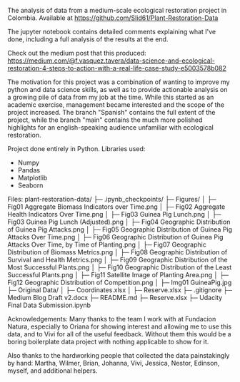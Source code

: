 The analysis of data from a medium-scale ecological restoration project in Colombia. Available at https://github.com/Slid61/Plant-Restoration-Data

The jupyter notebook contains detailed comments explaining what I've done, including a full analysis of the results at the end.

Check out the medium post that this produced: https://medium.com/@f.vasquez.tavera/data-science-and-ecological-restoration-4-steps-to-action-with-a-real-life-case-study-e5003578b082

The motivation for this project was a combination of wanting to improve my python and data science skills, as well as to provide actionable analysis on a growing pile of data from my job at the time. While this started as an academic exercise, management became interested and the scope of the project increased. The branch "Spanish" contains the full extent of the project, while the branch "main" contains the much more polished highlights for an english-speaking audience unfamiliar with ecological restoration.

Project done entirely in Python. Libraries used:
* Numpy
* Pandas
* Matplotlib
* Seaborn

Files:
plant-restoration-data/
├─ .ipynb_checkpoints/
├─ Figures/
│  ├─ Fig01 Aggregate Biomass Indicators over Time.png
│  ├─ Fig02 Aggregate Health Indicators Over Time.png
│  ├─ Fig03 Guinea Pig Lunch.png
│  ├─ Fig03 Guinea Pig Lunch (Adjusted).png
│  ├─ Fig04 Geographic Distribution of Guinea Pig Attacks.png
│  ├─ Fig05 Geographic Distribution of Guinea Pig Attacks Over Time.png
│  ├─ Fig06 Geographic Distribution of Guinea Pig Attacks Over Time, by Time of Planting.png
│  ├─ Fig07 Geographic Distribution of Biomass Metrics.png
│  ├─ Fig08 Geographic Distribution of Survival and Health Metrics.png
│  ├─ Fig09 Geographic Distribution of the Most Successful Plants.png
│  ├─ Fig10 Geographic Distribution of the Least Successful Plants.png
│  ├─ Fig11 Satellite Image of Planting Area.png
│  ├─ Fig12 Geographic Distribution of Competition.png
│  ├─ Img01 GuineaPig.jpg
├─ Original Data/
│  ├─ Coordinates.xlsx
│  ├─ Reserve.xlsx
├─ .gitignore
├─ Medium Blog Draft v2.docx
├─ README.md
├─ Reserve.xlsx
├─ Udacity Final Data Submission.ipynb

Acknowledgements:
Many thanks to the team I work with at Fundacion Natura, especially to Oriana for showing interest and allowing me to use this data, and to Vivi for all of the useful feedback. Without them this would be a boring boilerplate data project with nothing applicable to show for it.

Also thanks to the hardworking people that collected the data painstakingly by hand: Martha, Wilmer, Brian, Johanna, Vivi, Jessica, Nestor, Edinson, myself, and additional helpers.